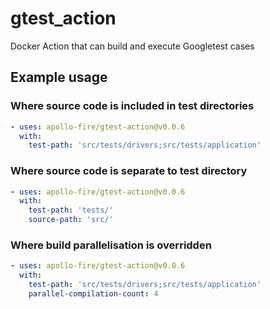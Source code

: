 # gtest_action
Docker Action that can build and execute Googletest cases

## Example usage
### Where source code is included in test directories
```yaml
- uses: apollo-fire/gtest-action@v0.0.6
  with:
    test-path: 'src/tests/drivers;src/tests/application'
```
### Where source code is separate to test directory
```yaml
- uses: apollo-fire/gtest-action@v0.0.6
  with:
    test-path: 'tests/'
    source-path: 'src/'
```
### Where build parallelisation is overridden
```yaml
- uses: apollo-fire/gtest-action@v0.0.6
  with:
    test-path: 'src/tests/drivers;src/tests/application'
    parallel-compilation-count: 4
```
